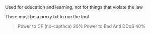 Used for education and learning, not for things that violate the law 

There must be a proxy.txt to run the tool 

> Power to CF (no-capthca) 20%
  Power to Bad Anti DDoS 40%
